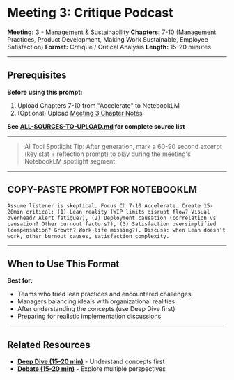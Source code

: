 # Meeting 3: Critique Podcast

**Meeting:** 3 - Management & Sustainability
**Chapters:** 7-10 (Management Practices, Product Development, Making Work Sustainable, Employee Satisfaction)
**Format:** Critique / Critical Analysis
**Length:** 15-20 minutes

---

## Prerequisites

**Before using this prompt:**
1. Upload Chapters 7-10 from "Accelerate" to NotebookLM
2. (Optional) Upload [Meeting 3 Chapter Notes](../../meetings/meeting-3/chapter-notes.md)

**See [ALL-SOURCES-TO-UPLOAD.md](ALL-SOURCES-TO-UPLOAD.md) for complete source list**

---

> AI Tool Spotlight Tip: After generation, mark a 60-90 second excerpt (key stat + reflection prompt) to play during the meeting's NotebookLM spotlight segment.

---

## COPY-PASTE PROMPT FOR NOTEBOOKLM

```
Assume listener is skeptical. Focus Ch 7-10 Accelerate. Create 15-20min critical: (1) Lean reality (WIP limits disrupt flow? Visual overhead? Alert fatigue?), (2) Deployment causation (correlation vs causation? Other burnout factors?), (3) Satisfaction oversimplified (compensation? Growth? Work-life missing?). Discuss: when Lean doesn't work, other burnout causes, satisfaction complexity.
```

---

## When to Use This Format

**Best for:**
- Teams who tried lean practices and encountered challenges
- Managers balancing ideals with organizational realities
- After understanding the concepts (use Deep Dive first)
- Preparing for realistic implementation discussions

---

## Related Resources

- **[Deep Dive (15-20 min)](podcast-deep-dive-default.md)** - Understand concepts first
- **[Debate (15-20 min)](podcast-debate.md)** - Explore multiple perspectives
